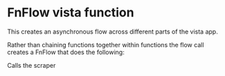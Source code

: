 # FnFlow vista function 

This creates an asynchronous flow across different parts of the vista app. 

Rather than chaining functions together within functions the flow call creates a FnFlow that does the following: 

Calls the scraper  